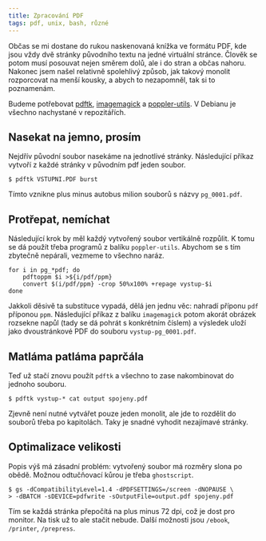 ```yaml
---
title: Zpracování PDF
tags: pdf, unix, bash, různé
---
```


Občas se mi dostane do rukou naskenovaná knížka ve formátu PDF, kde jsou vždy
dvě stránky původního textu na jedné virtuální stránce. Člověk se potom musí
posouvat nejen směrem dolů, ale i do stran a občas nahoru. Nakonec jsem našel
relativně spolehlivý způsob, jak takový monolit rozporcovat na menší kousky, a
abych to nezapomněl, tak si to poznamenám.

Budeme potřebovat [pdftk], [imagemagick] a [poppler-utils]. V Debianu je
všechno nachystané v repozitářích.

[pdftk]: http://www.pdflabs.com/tools/pdftk-the-pdf-toolkit/
[imagemagick]: http://www.imagemagick.org/script/index.php
[poppler-utils]: http://poppler.freedesktop.org/

## Nasekat na jemno, prosím

Nejdřív původní soubor nasekáme na jednotlivé stránky. Následující příkaz
vytvoří z každé stránky v původním pdf jeden soubor.

~~~~~~~~~~~~~~~~~~~~~~~~~~~~~~~~~~~~~~~~~~~~~~~~~~~ {.bash}
$ pdftk VSTUPNI.PDF burst
~~~~~~~~~~~~~~~~~~~~~~~~~~~~~~~~~~~~~~~~~~~~~~~~~~~~~~~~~~~

Tímto vznikne plus minus autobus milion souborů s názvy `pg_0001.pdf`.

## Protřepat, nemíchat

Následující krok by měl každý vytvořený soubor vertikálně rozpůlit. K tomu se
dá použít třeba programů z balíku `poppler-utils`. Abychom se s tím zbytečně
nepárali, vezmeme to všechno naráz.

~~~~~~~~~~~~~~~~~~~~~~~~~~~~~~~~~~~~~~~~~~~~~~~~~~~ {.bash}
for i in pg_*pdf; do
    pdftoppm $i >${i/pdf/ppm}
    convert $(i/pdf/ppm} -crop 50%x100% +repage vystup-$i
done
~~~~~~~~~~~~~~~~~~~~~~~~~~~~~~~~~~~~~~~~~~~~~~~~~~~~~~~~~~~

Jakkoli děsivě ta substituce vypadá, dělá jen jednu věc: nahradí příponu `pdf`
příponou `ppm`. Následující příkaz z balíku `imagemagick` potom akorát obrázek
rozsekne napůl (tady se dá pohrát s konkrétním číslem) a výsledek uloží jako
dvoustránkové PDF do souboru `vystup-pg_0001.pdf`.

## Matláma patláma paprčála

Teď už stačí znovu použít `pdftk` a všechno to zase nakombinovat do jednoho
souboru.

~~~~~~~~~~~~~~~~~~~~~~~~~~~~~~~~~~~~~~~~~~~~~~~~~~~ {.bash}
$ pdftk vystup-* cat output spojeny.pdf
~~~~~~~~~~~~~~~~~~~~~~~~~~~~~~~~~~~~~~~~~~~~~~~~~~~~~~~~~~~

Zjevně není nutné vytvářet pouze jeden monolit, ale jde to rozdělit do souborů
třeba po kapitolách. Taky je snadné vyhodit nezajímavé stránky.

## Optimalizace velikosti

Popis výš má zásadní problém: vytvořený soubor má rozměry slona po obědě.
Možnou odtučňovací kůrou je třeba `ghostscript`.

~~~~~~~~~~~~~~~~~~~~~~~~~~~~~~~~~~~~~~~~~~~~~~~~~~~ {.bash}
$ gs -dCompatibilityLevel=1.4 -dPDFSETTINGS=/screen -dNOPAUSE \
> -dBATCH -sDEVICE=pdfwrite -sOutputFile=output.pdf spojeny.pdf
~~~~~~~~~~~~~~~~~~~~~~~~~~~~~~~~~~~~~~~~~~~~~~~~~~~~~~~~~~~

Tím se každá stránka přepočítá na plus minus 72 dpi, což je dost pro monitor.
Na tisk už to ale stačit nebude. Další možnosti jsou `/ebook`, `/printer`,
`/prepress`.
